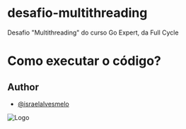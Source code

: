 # desafio-multithreading
Desafio "Multithreading" do curso Go Expert, da Full Cycle


# Como executar o código?


## Author

- [@israelalvesmelo](https://github.com/israelalvesmelo)

![Logo](https://media.dev.to/cdn-cgi/image/width=1000,height=420,fit=cover,gravity=auto,format=auto/https%3A%2F%2Fdev-to-uploads.s3.amazonaws.com%2Fuploads%2Farticles%2Fblhm05xt6f4d4eheg8m0.png)
